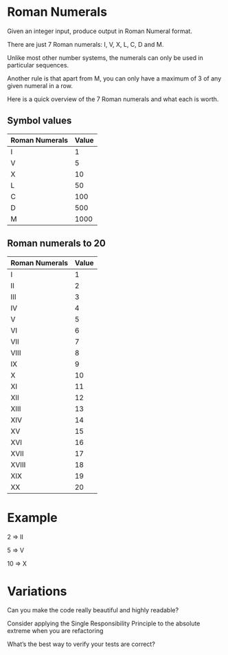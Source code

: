 # Roman Numerals
Given an integer input, produce output in Roman Numeral format.

There are just 7 Roman numerals: I, V, X, L, C, D and M.

Unlike most other number systems, the numerals can only be used in particular sequences.

Another rule is that apart from M, you can only have a maximum of 3 of any given numeral in a row.

Here is a quick overview of the 7 Roman numerals and what each is worth.

## Symbol values

| Roman Numerals | Value |
| -------------- | ----- |
| I              | 1     |
| V              | 5     |
| X              | 10    |
| L              | 50    |
| C              | 100   |
| D              | 500   |
| M              | 1000  |

## Roman numerals to 20

| Roman Numerals | Value |
| -------------- | ----- |
| I              | 1     |
| II             | 2     |
| III            | 3     |
| IV             | 4     |
| V              | 5     |
| VI             | 6     |
| VII            | 7     |
| VIII           | 8     |
| IX             | 9     |
| X              | 10    |
| XI             | 11    |
| XII            | 12    |
| XIII           | 13    |
| XIV            | 14    |
| XV             | 15    |
| XVI            | 16    |
| XVII           | 17    |
| XVIII          | 18    |
| XIX            | 19    |
| XX             | 20    |

# Example
2 => II

5 => V

10 => X

# Variations

Can you make the code really beautiful and highly readable?

Consider applying the Single Responsibility Principle to the absolute extreme when you are refactoring

What’s the best way to verify your tests are correct?
